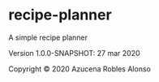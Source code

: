 # recipe-planner
A simple recipe planner

Version 1.0.0-SNAPSHOT: 27 mar 2020

Copyright © 2020 Azucena Robles Alonso
